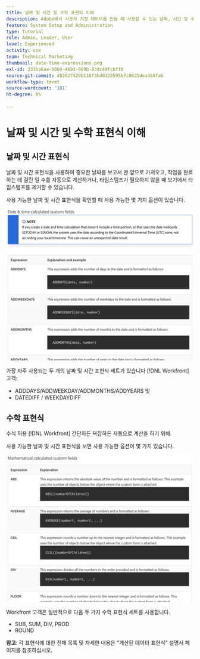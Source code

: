 ```yaml
---
title: 날짜 및 시간 및 수학 표현식 이해
description: Adobe에서 사용자 지정 데이터를 만들 때 사용할 수 있는 날짜, 시간 및 수학 표현식을 알아봅니다 [!UICONTROL Workfront].
feature: System Setup and Administration
type: Tutorial
role: Admin, Leader, User
level: Experienced
activity: use
team: Technical Marketing
thumbnail: date-time-expressions.png
exl-id: 333ba6ae-5004-4693-989b-03dc49fcbff8
source-git-commit: 402027429b116f3bd0328595b7c8635dea468fab
workflow-type: tm+mt
source-wordcount: '181'
ht-degree: 0%

---
```


# 날짜 및 시간 및 수학 표현식 이해

## 날짜 및 시간 표현식

날짜 및 시간 표현식을 사용하여 중요한 날짜를 보고서 맨 앞으로 가져오고, 작업을 완료하는 데 걸린 일 수를 자동으로 계산하거나, 타임스탬프가 필요하지 않을 때 보기에서 타임스탬프를 제거할 수 있습니다.

사용 가능한 날짜 및 시간 표현식을 확인할 때 사용 가능한 몇 가지 옵션이 있습니다.

![샘플 날짜 및 시간 표현식](assets/datetimeexpressions01.png)

가장 자주 사용되는 두 개의 날짜 및 시간 표현식 세트가 있습니다 [!DNL Workfront] 고객:

* ADDDAYS/ADDWEEKDAY/ADDMONTHS/ADDYEARS 및
* DATEDIFF / WEEKDAYDIFF

## 수학 표현식

수식 허용 [!DNL Workfront] 간단하든 복잡하든 자동으로 계산을 하기 위해.

사용 가능한 날짜 및 시간 표현식을 보면 사용 가능한 옵션이 몇 가지 있습니다.

![샘플 수학 표현식](assets/datetimeexpressions02.png)

Workfront 고객은 일반적으로 다음 두 가지 수학 표현식 세트를 사용합니다.

* SUB, SUM, DIV, PROD
* ROUND

<b>참고</b>: 각 표현식에 대한 전체 목록 및 자세한 내용은 &quot;계산된 데이터 표현식&quot; 설명서 페이지를 참조하십시오.